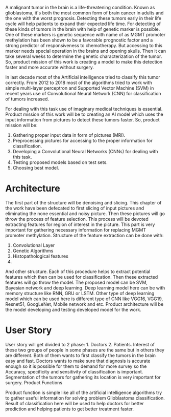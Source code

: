 A malignant tumor in the brain is a life-threatening condition. Known as glioblastoma, it's both the most common form of brain cancer in adults and the one with the worst prognosis. Detecting these tumors early in their life cycle will help patients to expand their expected life time. For detecting of these kinds of tumors in the brain with help of genetic marker is possible. One of these markers is genetic sequence with name of as MGMT promoter methylation has been shown to be a favorable prognostic factor and a strong predictor of responsiveness to chemotherapy.
But accessing to this marker needs special operation in the brains and opening skulls. Then it can take several weeks to determine the genetic characterization of the tumor. So, product mission of this work is creating a model to make this detection faster and more accurate without surgery. 

In last decade most of the Artificial intelligence tried to classify this tumor correctly. From 2012 to 2018 most of the algorithms tried to work with simple multi-layer perceptron and Supported Vector Machine (SVM) in recent years use of Convolutional Neural Network (CNN) for classification of tumors increased. 

For dealing with this task use of imaginary medical techniques is essential. Product mission of this work will be to creating an AI model which uses the input information from pictures to detect these tumors faster.  So, product mission will be:
1.	Gathering proper input data in form of pictures (MRI).
2.	Preprocessing pictures for accessing to the proper information for classification.
3.	Developing a Convolutional Neural Networks (CNNs) for dealing with this task.
4.	Testing proposed models based on test sets.
5.	Choosing best model.


# Architecture
The first part of the structure will be denoising and slicing. This chapter of the work have been defecated to first slicing of input pictures and eliminating the none essential and noisy picture. Then these pictures will go throw the process of feature selection. This process will be devoted extracting features for region of interest in the picture. This part is very important for gathering necessary information for replacing MGMT promoter methylation. 
Structure of the feature extraction can be done with:
1.	Convolutional Layer
2.	Genetic Algorithms
3. Histopathological features
4.
And other structure. Each of this procedure helps to extract potential features which then can be used for classification. Then these extracted features will go throw the model. The proposed model can be SVM, Bayesian network and deep learning. Deep learning model here can be with memory structure like RNN, GRU or LSTM. Other type of deep learning model which can be used here is different type of CNN like VGG16, VGG19, Resnet51, GoogLeNet, Mobile network and etc. Product architecture will be the model developing and testing developed model for the work.  

# User Story
User story will get divided to 2 phase: 1. Doctors 2. Patients.
Interest of these two groups of people in some phases are the same but in others they are different. Both of them wants to first classify the tumors in the brain easy and fast. Doctors wants to make sure that diagnosis is accurate enough so it is possible for them to demand for more survey so the Accuracy, specificity and sensitivity of classification is important. Segmentation of the tumors for gathering its location is very important for surgery.
Product Functions


Product function is simple like all of the artificial intelligence algorithms try to gather useful information for solving problem Glioblastoma classification. Result of classification here will be used to help doctors for better prediction and helping patients to get better treatment faster.



